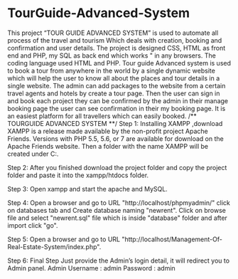 # TourGuide-Advanced-System
This project “TOUR GUIDE ADVANCED SYSTEM” is used to automate all process of the travel and tourism Which deals with creation, booking and confirmation and user details. 
The project  is designed CSS, HTML as front end and PHP, my SQL as back end which works " in any  browsers. 
The coding language used HTML and PHP. 
Tour guide Advanced system is used to  book a tour from anywhere in the world by a single dynamic website which will help the user  to know all about the places and tour details in a single website. 
The admin can add packages  to the website from a certain travel agents and hotels by create a tour page. 
Then the user  can sign in and book each project they can be confirmed by the admin in their manage booking  page the user can see confirmation in their my booking page.
It is an easiest platform for all  travellers which can easily booked. 
/** TOURGUIDE ADVANCED SYSTEM **/
Step 1: Installing XAMPP ,download XAMPP is a release made available by the non-profit project Apache Friends. Versions with PHP 5.5, 5.6, or 7 are available for download on the Apache Friends website. Then a folder with the name XAMPP will be created under C:.

Step 2: After you finished download the project folder and copy the project folder and paste it into the xampp/htdocs folder.

Step 3: Open xampp and start the apache and MySQL.

Step 4: Open a browser and go to URL "http://localhost/phpmyadmin/" click on databases tab and Create database naming "newrent". Click on browse file and select "newrent.sql" file which is inside "database" folder and after import click "go".

Step 5: Open a browser and go to URL "http://localhost/Management-Of-Real-Estate-System/index.php".

Step 6: Final Step Just provide the Admin’s login detail, it will redirect you to Admin panel. Admin Username : admin Password : admin
